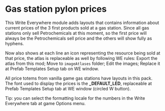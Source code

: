 # Gas station pylon prices

This Write Everywhere module adds layouts that contains information about current prices of the 3 first products sold at a gas station. Since all gas stations only sell Petrochemicals at this moment, so the first price will always be the Petrochemicals sell price and the others will show fully as hyphens.

Now also shows at each line an icon representing the resource being sold at that price, the atlas is replaceable as well by following WE rules: Export the atlas from this mod; Move to `imageAtlases` folder; Edit the images; Replace it at Prefab Templates Setup tab on WE window.

All price totems from vanilla game gas stations have layouts in this pack. The font used to display the prices is the **_DEFAULT_LED**, replaceable at Prefab Templates Setup tab at WE window (circled W button).

Tip: you can select the formatting locale for the numbers in the Write Everywhere tab at game Options menu.